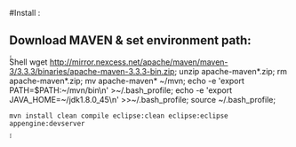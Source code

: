 #Install :


## Download MAVEN & set environment path:

́́́Shell
	wget http://mirror.nexcess.net/apache/maven/maven-3/3.3.3/binaries/apache-maven-3.3.3-bin.zip;
	unzip apache-maven*.zip;
	rm apache-maven*.zip;
	mv apache-maven* ~/mvn;
	echo -e 'export PATH=$PATH:~/mvn/bin\n' >~/.bash_profile;
	echo -e 'export JAVA_HOME=~/jdk1.8.0_45\n' >>~/.bash_profile;
	source ~/.bash_profile;

	mvn install clean compile eclipse:clean eclipse:eclipse appengine:devserver
́́́